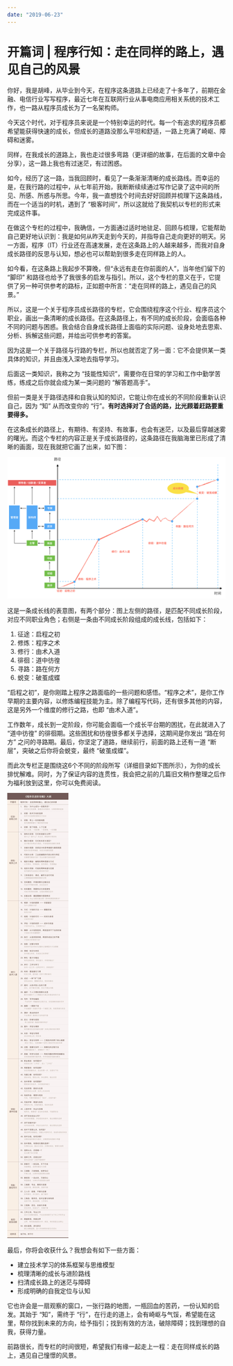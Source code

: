 ```yaml
---
date: "2019-06-23"
---  
```

      
# 开篇词 | 程序行知：走在同样的路上，遇见自己的风景
你好，我是胡峰，从毕业到今天，在程序这条道路上已经走了十多年了，前期在金融、电信行业写写程序，最近七年在互联网行业从事电商应用相关系统的技术工作，也一路从程序员成长为了一名架构师。

今天这个时代，对于程序员来说是一个特别幸运的时代。每一个有追求的程序员都希望能获得快速的成长，但成长的道路没那么平坦和舒适，一路上充满了崎岖、障碍和迷雾。

同样，在我成长的道路上，我也走过很多弯路（更详细的故事，在后面的文章中会分享），这一路上我也有过迷茫，有过困惑。

如今，经历了这一路，当我回顾时，看见了一条渐渐清晰的成长路线。而幸运的是，在我行路的过程中，从七年前开始，我断断续续通过写作记录了这中间的所见、所感、所惑与所思。今年，我一直想找个时间去好好回顾并梳理下这条路线，而在一个适当的时机，遇到了 “极客时间”，所以这就给了我契机以专栏的形式来完成这件事。

在做这个专栏的过程中，我确信，一方面通过适时地驻足、回顾与梳理，它能帮助自己更好地认识到：我是如何从昨天走到今天的，并指导自己走向更好的明天。另一方面，程序（IT）行业还在高速发展，走在这条路上的人越来越多，而我对自身成长路径的反思与认知，想必也可以帮助到很多走在同样路上的人。

<!-- [[[read_end]]] -->

如今看，在这条路上我起步不算晚，但“永远有走在你前面的人”，当年他们留下的 “脚印” 和路径也给予了我很多的启发与指引。所以，这个专栏的意义在于，它提供了另一种可供参考的路标，正如题中所言：“走在同样的路上，遇见自己的风景。”

所以，这是一个关于程序员成长路径的专栏，它会围绕程序这个行业、程序员这个职业，画出一条清晰的成长路径。在这条路径上，有不同的成长阶段，会面临各种不同的问题与困惑。我会结合自身成长路径上面临的实际问题、设身处地去思索、分析、拆解这些问题，并给出可供参考的答案。

因为这是一个关于路径与行路的专栏，所以也就否定了另一面：它不会提供某一类具体的知识，并且由浅入深地去指导学习。

后面这一类知识，我称之为 “技能性知识”，需要你在日常的学习和工作中勤学苦练，练成之后你就会成为某一类问题的 “解答题高手”。

但前一类是关于路径选择和自我认知的知识，它能让你在成长的不同阶段重新认识自己，因为 “知” 从而改变你的 “行”。**有时选择对了合适的路，比光顾着赶路要重要得多。**

在这条成长的路径上，有期待、有坚持、有故事，也会有迷茫，以及最后穿越迷雾的曙光。而这个专栏的内容正是关于成长路径的，这条路径在我脑海里已形成了清晰的画面，现在我就把它画了出来，如下图：

![](./httpsstatic001geekbangorgresourceimage9fac9f6dac8543c245dfb585aa83599936ac.png)

这是一条成长线的表意图，有两个部分：图上左侧的路径，是匹配不同成长阶段，对应不同职业角色；右侧是一条由不同成长阶段组成的成长线，包括如下：

1.  征途：启程之初
2.  修炼：程序之术
3.  修行：由术入道
4.  徘徊：道中彷徨
5.  寻路：路在何方
6.  蜕变：破茧成蝶

“启程之初”，是你刚踏上程序之路面临的一些问题和感悟。“程序之术”，是你工作早期的主要内容，以修炼编程技能为主。除了编程写代码，还有很多其他的内容，这是另外一个维度的修行之路，也即 “由术入道”。

工作数年，成长到一定阶段，你可能会面临一个成长平台期的困扰，在此就进入了 “道中彷徨” 的徘徊期。这些困扰和彷徨很多都关乎选择，这期间是你发出 “路在何方” 之问的寻路期。最后，你坚定了道路，继续前行，前面的路上还有一道 “断层”，突破之后你将会蜕变，最终 “破茧成蝶”。

而此次专栏正是围绕这6个不同的阶段所写（详细目录如下图所示），为你的成长排忧解难。同时，为了保证内容的连贯性，我会把之前的几篇旧文稍作整理之后作为福利放到这里，你可以免费阅读。

![](./httpsstatic001geekbangorgresourceimage6acf6ad07ebe5c023b86517653f7d056e1cf.jpg)

最后，你将会收获什么？我想会有如下一些方面：

* 建立技术学习的体系框架与思维模型
* 梳理清晰的成长与进阶路线
* 扫清成长路上的迷茫与障碍
* 形成明确的自我定位与认知

它也许会是一扇观察的窗口，一张行路的地图，一瓶回血的苦药，一份认知的启发。其始于 “知”，需终于 “行”，在行走的道上，会有崎岖与气馁，希望能在这里，帮你找到未来的方向，给予指引；找到有效的方法，破除障碍；找到理想的自我，获得力量。

前路很长，而专栏的时间很短，希望我们有缘一起走上一程：走在同样成长的路上，遇见自己憧憬的风景。